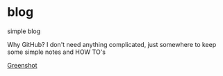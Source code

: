 # blog
simple blog

Why GitHub?
I don't need anything complicated, just somewhere to keep some simple notes and HOW TO's

[Greenshot](greenshot/greenshot.md)

